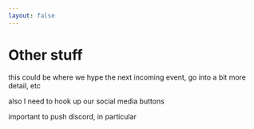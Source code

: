 ```yaml
---
layout: false
---
```



# Other stuff

this could be where we hype the next incoming event, go into a bit more detail, etc

also I need to hook up our social media buttons

important to push discord, in particular